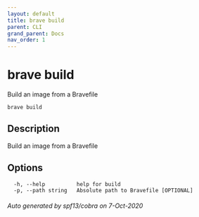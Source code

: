 ```yaml
---
layout: default
title: brave build
parent: CLI
grand_parent: Docs
nav_order: 1
---
```


# brave build

Build an image from a Bravefile

```
brave build
```

## Description

Build an image from a Bravefile

## Options

```
  -h, --help          help for build
  -p, --path string   Absolute path to Bravefile [OPTIONAL]
```

###### Auto generated by spf13/cobra on 7-Oct-2020
